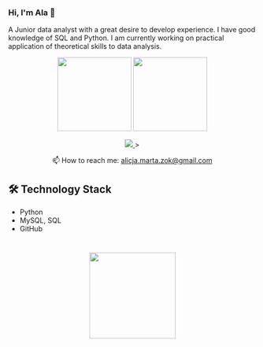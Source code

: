 ### Hi, I'm Ala 👋
A Junior data analyst with a great desire to develop experience. I have good knowledge of SQL and Python. I am currently working on practical application of theoretical skills to data analysis.

<p align='center'>
   <a href="https://github-readme-stats.vercel.app/api?username=alazoik&show_icons=true&count_private=true"><img
           height=150
           src="https://github-readme-stats.vercel.app/api?username=alazoik&show_icons=true&count_private=true"/></a>
   <a href="https://github.com/alazoik/github-readme-stats"><img height=150
                                                                  src="https://github-readme-stats.vercel.app/api/top-langs/?username=alazoik&layout=compact"/></a>
</p>

<p align='center'>
   <a href="[https://www.linkedin.com/in/alicjazok]">
       <img src="https://img.shields.io/badge/linkedin-%230077B5.svg?&style=for-the-badge&logo=linkedin&logoColor=white"/>
   </a>>
   <a href="https://t.me/joinchat/SpqRPBFo_sM6qm05">
   </a>
<p align='center'>
   📫 How to reach me: <a href='mailto:alicja.marta.zok@gmail.com'>alicja.marta.zok@gmail.com</a>
</p>


## 🛠 Technology Stack
*   Python
*   MySQL, SQL
*   GitHub


<div align="center" style="margin: 40px 0">
   <a href="https://github.com/alazoik/github-profile-views-counter">
       <img width="175px" src="https://komarev.com/ghpvc/?username=alazoik&color=DE002D">
   </a>
</div>
